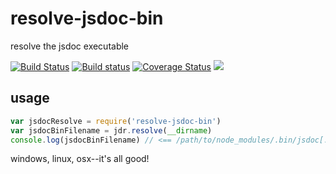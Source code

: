 # resolve-jsdoc-bin
resolve the jsdoc executable

[![Build Status](https://travis-ci.org/cdaringe/resolve-jsdoc-bin.svg?branch=master)](https://travis-ci.org/cdaringe/resolve-jsdoc-bin) [![Build status](https://ci.appveyor.com/api/projects/status/bb2lqlqi6mw7wl60/branch/master?svg=true)](https://ci.appveyor.com/project/cdaringe/resolve-jsdoc-bin/branch/master) [![Coverage Status](https://coveralls.io/repos/github/cdaringe/resolve-jsdoc-bin/badge.svg?branch=master)](https://coveralls.io/github/cdaringe/resolve-jsdoc-bin?branch=master) ![](https://img.shields.io/badge/standardjs-%E2%9C%93-brightgreen.svg)


## usage

```js
var jsdocResolve = require('resolve-jsdoc-bin')
var jsdocBinFilename = jdr.resolve(__dirname)
console.log(jsdocBinFilename) // <== /path/to/node_modules/.bin/jsdoc[.cmd]
```

windows, linux, osx--it's all good!
